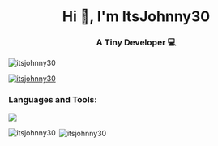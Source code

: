 <h1 align="center">Hi 👋, I'm ItsJohnny30</h1>
<h3 align="center">A Tiny Developer 💻</h3>

<p align="left"> <img src="https://komarev.com/ghpvc/?username=itsjohnny30&label=Profile%20views&color=0e75b6&style=flat" alt="itsjohnny30" /> </p>

<p align="left"> <a href="https://github.com/ryo-ma/github-profile-trophy"><img src="https://github-profile-trophy.vercel.app/?username=itsjohnny30" alt="itsjohnny30" /></a> </p>

<p align="left">
</p>

<h3 align="left">Languages and Tools:</h3>
<p align="left"><img src='https://skillicons.dev/icons?i=html,js,css,discord,express,nodejs,php,py,react,tailwind,ts,vscode'/></p>

<p><img align="left" src="https://github-readme-stats.vercel.app/api/top-langs?username=itsjohnny30&show_icons=true&locale=en&layout=compact" alt="itsjohnny30" /></p>

<p>&nbsp;<img align="center" src="https://github-readme-stats.vercel.app/api?username=itsjohnny30&show_icons=true&locale=en" alt="itsjohnny30" /></p>
